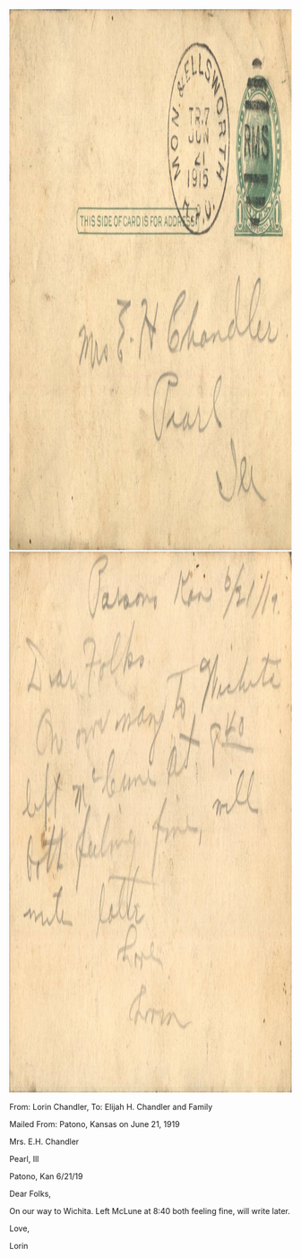 <html><body><img class="alignnone size-full wp-image-2362" src="/wp-content/uploads/2015/01/postcard-2014-20150114_18031092_0313.jpg" alt="postcard-2014-20150114_18031092_0313" width="1507" height="965"> <img class="alignnone size-full wp-image-2363" src="/wp-content/uploads/2015/01/postcard-2014-20150114_18031914_0314.jpg" alt="postcard-2014-20150114_18031914_0314" width="1549" height="965">



From: Lorin Chandler, To: Elijah H. Chandler and Family

Mailed From: Patono, Kansas on June 21, 1919



Mrs. E.H. Chandler

Pearl, Ill



Patono, Kan 6/21/19

Dear Folks,

On our way to Wichita. Left McLune at 8:40 both feeling fine, will write later.

Love,

Lorin



 </body></html>